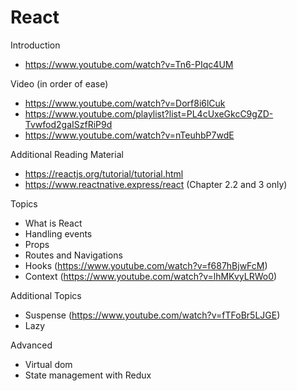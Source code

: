 # React

Introduction
- https://www.youtube.com/watch?v=Tn6-PIqc4UM

Video (in order of ease)
- https://www.youtube.com/watch?v=Dorf8i6lCuk
- https://www.youtube.com/playlist?list=PL4cUxeGkcC9gZD-Tvwfod2gaISzfRiP9d
- https://www.youtube.com/watch?v=nTeuhbP7wdE

Additional Reading Material
- https://reactjs.org/tutorial/tutorial.html
- https://www.reactnative.express/react (Chapter 2.2 and 3 only)

Topics
- What is React
- Handling events
- Props
- Routes and Navigations
- Hooks (https://www.youtube.com/watch?v=f687hBjwFcM)
- Context (https://www.youtube.com/watch?v=lhMKvyLRWo0)

Additional Topics
- Suspense (https://www.youtube.com/watch?v=fTFoBr5LJGE)
- Lazy

Advanced
- Virtual dom
- State management with Redux


